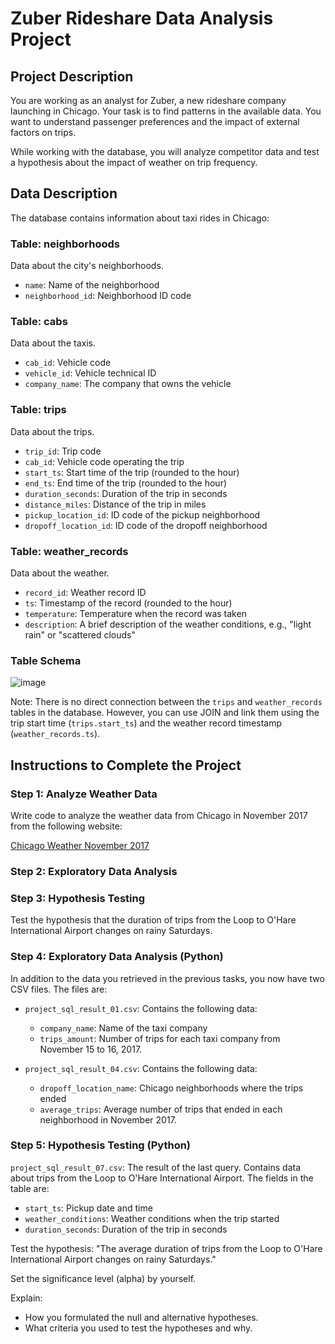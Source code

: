 # Zuber Rideshare Data Analysis Project

## Project Description

You are working as an analyst for Zuber, a new rideshare company launching in Chicago. Your task is to find patterns in the available data. You want to understand passenger preferences and the impact of external factors on trips.

While working with the database, you will analyze competitor data and test a hypothesis about the impact of weather on trip frequency.

## Data Description

The database contains information about taxi rides in Chicago:

### Table: neighborhoods
Data about the city's neighborhoods.

- `name`: Name of the neighborhood
- `neighborhood_id`: Neighborhood ID code

### Table: cabs
Data about the taxis.

- `cab_id`: Vehicle code
- `vehicle_id`: Vehicle technical ID
- `company_name`: The company that owns the vehicle

### Table: trips
Data about the trips.

- `trip_id`: Trip code
- `cab_id`: Vehicle code operating the trip
- `start_ts`: Start time of the trip (rounded to the hour)
- `end_ts`: End time of the trip (rounded to the hour)
- `duration_seconds`: Duration of the trip in seconds
- `distance_miles`: Distance of the trip in miles
- `pickup_location_id`: ID code of the pickup neighborhood
- `dropoff_location_id`: ID code of the dropoff neighborhood

### Table: weather_records
Data about the weather.

- `record_id`: Weather record ID
- `ts`: Timestamp of the record (rounded to the hour)
- `temperature`: Temperature when the record was taken
- `description`: A brief description of the weather conditions, e.g., "light rain" or "scattered clouds"

### Table Schema

![image](https://github.com/user-attachments/assets/c04e2e90-3c7a-43ef-9b63-09e43d1bc678)


Note: There is no direct connection between the `trips` and `weather_records` tables in the database. However, you can use JOIN and link them using the trip start time (`trips.start_ts`) and the weather record timestamp (`weather_records.ts`).

## Instructions to Complete the Project

### Step 1: Analyze Weather Data

Write code to analyze the weather data from Chicago in November 2017 from the following website:

[Chicago Weather November 2017](https://practicum-content.s3.us-west-1.amazonaws.com/data-analyst-eng/moved_chicago_weather_2017.html)

### Step 2: Exploratory Data Analysis

### Step 3: Hypothesis Testing

Test the hypothesis that the duration of trips from the Loop to O'Hare International Airport changes on rainy Saturdays.

### Step 4: Exploratory Data Analysis (Python)

In addition to the data you retrieved in the previous tasks, you now have two CSV files. The files are:

- `project_sql_result_01.csv`: Contains the following data:
  - `company_name`: Name of the taxi company
  - `trips_amount`: Number of trips for each taxi company from November 15 to 16, 2017.

- `project_sql_result_04.csv`: Contains the following data:
  - `dropoff_location_name`: Chicago neighborhoods where the trips ended
  - `average_trips`: Average number of trips that ended in each neighborhood in November 2017.

### Step 5: Hypothesis Testing (Python)

`project_sql_result_07.csv`: The result of the last query. Contains data about trips from the Loop to O'Hare International Airport. The fields in the table are:

- `start_ts`: Pickup date and time
- `weather_conditions`: Weather conditions when the trip started
- `duration_seconds`: Duration of the trip in seconds

Test the hypothesis:
"The average duration of trips from the Loop to O'Hare International Airport changes on rainy Saturdays."

Set the significance level (alpha) by yourself.

Explain:

- How you formulated the null and alternative hypotheses.
- What criteria you used to test the hypotheses and why.

